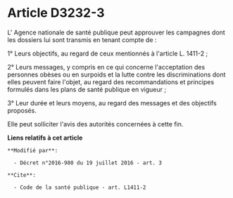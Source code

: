 # Article D3232-3

L' Agence nationale de santé publique peut approuver les campagnes dont les dossiers lui sont transmis en tenant compte de : 

1° Leurs objectifs, au regard de ceux mentionnés à l'article L. 1411-2 ; 

2° Leurs messages, y compris en ce qui concerne l'acceptation des personnes obèses ou en surpoids et la lutte contre les
discriminations dont elles peuvent faire l'objet, au regard des recommandations et principes formulés dans les plans de santé
publique en vigueur ; 

3° Leur durée et leurs moyens, au regard des messages et des objectifs proposés. 

Elle peut solliciter l'avis des autorités concernées à cette fin.

**Liens relatifs à cet article**

	**Modifié par**:

	  - Décret n°2016-980 du 19 juillet 2016 - art. 3

	**Cite**:

	  - Code de la santé publique - art. L1411-2
